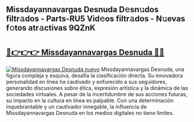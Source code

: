 ## Missdayannavargas Desnuda D𝚎sn𝚞dos filtr𝚊dos - Parts-RU5 Vid𝚎os filtr𝚊dos - N𝚞evas f𝚘tos atr𝚊ctivas 9QZnK

# <h2><a href="http://mb2wvk.tromn.icu/?c=Missdayannavargas+Desnuda">🔗👉👉👉 Missdayannavargas Desnuda 🔗🔗</a></h2>

[![Missdayannavargas Desnuda nuevo](https://i.imgur.com/pEAQMta.gif)](http://mb2wvk.tromn.icu/?c=Missdayannavargas+Desnuda)
Missdayannavargas Desnuda, una figura compleja y esquiva, desafía la clasificación directa. Su innovadora personalidad en línea ha cautivado y enfurecido a sus seguidores, generando discusiones sobre ética, expresión artística y la dinámica de las sociedades virtuales. A pesar de la incertidumbre de sus acciones futuras, su impacto en la cultura en línea es palpable. Con una determinación inquebrantable y un cautivador innegable, la influencia de Missdayannavargas Desnuda en los medios digitales no tiene límites.

